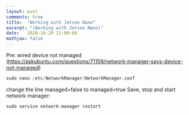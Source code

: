 ```yaml
---
layout: post
comments: true
title:  "Working with Jetson Nano"
excerpt: "(Working with Jetson Nano)"
date:   2020-10-20 13:00:00
mathjax: false
---
```

Pre: wired device not managed (https://askubuntu.com/questions/71159/network-manager-says-device-not-managed)

```python
sudo nano /etc/NetworkManager/NetworkManager.conf
```

change the line managed=false to managed=true
Save, stop and start network manager:

```python
sudo service network-manager restart
```
